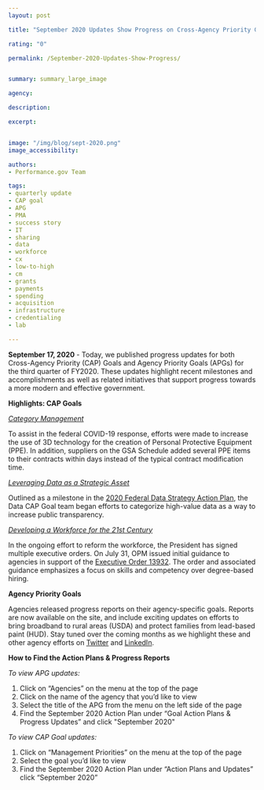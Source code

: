 ```yaml
---
layout: post

title: "September 2020 Updates Show Progress on Cross-Agency Priority Goals and Agency Priority Goals"

rating: "0"

permalink: /September-2020-Updates-Show-Progress/


summary: summary_large_image

agency:

description: 

excerpt: 


image: "/img/blog/sept-2020.png"
image_accessibility:

authors:
- Performance.gov Team

tags:
- quarterly update
- CAP goal
- APG
- PMA
- success story
- IT
- sharing
- data
- workforce
- cx
- low-to-high
- cm
- grants
- payments
- spending
- acquisition
- infrastructure
- credentialing
- lab

---
```


**September 17, 2020** - Today, we published progress updates for both Cross-Agency Priority (CAP) Goals and Agency Priority Goals (APGs) for the third quarter of FY2020. These updates highlight recent milestones and accomplishments as well as related initiatives that support progress towards a more modern and effective government.

**Highlights: CAP Goals**

*[Category Management](https://www.performance.gov/CAP/category-management/)*

To assist in the federal COVID-19 response, efforts were made to increase the use of 3D technology for the creation of Personal Protective Equipment (PPE). In addition, suppliers on the GSA Schedule added several PPE items to their contracts within days instead of the typical contract modification time.

*[Leveraging Data as a Strategic Asset](https://www.performance.gov/CAP/CAP_goal_2.html)*

Outlined as a milestone in the [2020 Federal Data Strategy Action Plan](https://strategy.data.gov/action-plan/), the Data CAP Goal team began efforts to categorize high-value data as a way to increase public transparency.

*[Developing a Workforce for the 21st Century](https://www.performance.gov/CAP/workforce/)*

In the ongoing effort to reform the workforce, the President has signed multiple executive orders. On July 31, OPM issued initial guidance to agencies in support of the [Executive Order 13932](https://www.federalregister.gov/documents/2020/07/01/2020-14337/modernizing-and-reforming-the-assessment-and-hiring-of-federal-job-candidates). The order and associated guidance emphasizes a focus on skills and competency over degree-based hiring. 

**Agency Priority Goals**

Agencies released progress reports on their agency-specific goals. Reports are now available on the site, and include exciting updates on efforts to bring broadband to rural areas (USDA) and protect families from lead-based paint (HUD). Stay tuned over the coming months as we highlight these and other agency efforts on [Twitter](https://twitter.com/PerformanceGov) and [LinkedIn](https://www.linkedin.com/company/performance-gov/). 

**How to Find the Action Plans & Progress Reports**

*To view APG updates:*

1. Click on “Agencies” on the menu at the top of the page
2. Click on the name of the agency that you’d like to view
3. Select the title of the APG from the menu on the left side of the page
4. Find the September 2020 Action Plan under “Goal Action Plans & Progress Updates” and click "September 2020"

*To view CAP Goal updates:*

1. Click on “Management Priorities” on the menu at the top of the page
2. Select the goal you’d like to view
3. Find the September 2020 Action Plan under “Action Plans and Updates” click “September 2020”


